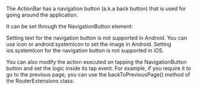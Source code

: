 The ActionBar has a navigation button (a.k.a back button) that is used for going around the application. 

It can be set through the NavigationButton element:
<snippet id='action-bar-navigation-button-html'/>

Setting text for the navigation button is not supported in Android. You can use icon or android.systemIcon to set the image in Android. Setting ios.systemIcon for the navigation button is not supported in iOS.

You can also modify the action executed on tapping the NavigationButton button and set the logic inside its tap event. For example, if you require it to go to the previous page, you can use the backToPreviousPage() method of the RouterExtensions class:
<snippet id='navigation-button-back-code'/>